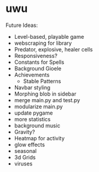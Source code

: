 # uwu
Future Ideas:
- Level-based, playable game 
- webscraping for library
- Predator, explosive, healer cells
- Responsiveness?
- Constants for Spells
- Background Gioele
- Achievements
  - Stable Patterns
- Navbar styling
- Morphing blob in sidebar
- merge main.py and test.py
- modularize main.py
- update pygame
- more statistics
- background music
- Gravity?
- Heatmap for activity
- glow effects
- seasonal
- 3d Grids
- viruses
